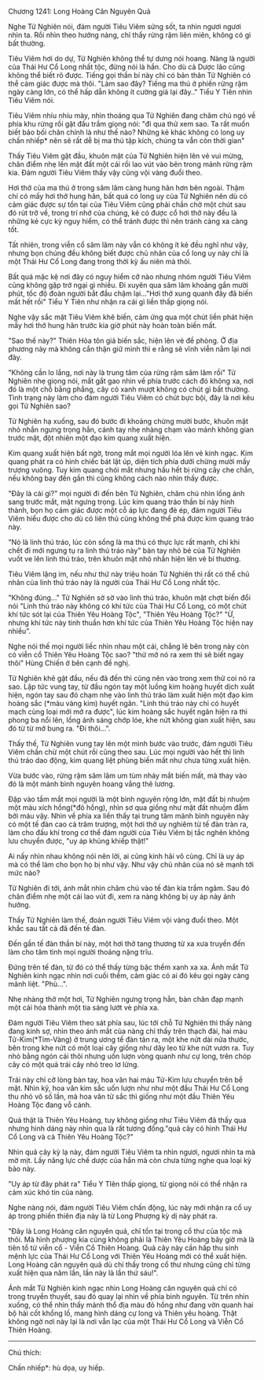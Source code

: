 




Chương 1241: Long Hoàng Căn Nguyên Quả


Nghe Tử Nghiên nói, đám người Tiêu Viêm sửng sốt, ta nhìn ngươi ngươi nhìn ta. Rồi nhìn theo hướng nàng, chỉ thấy rừng rậm liên miên, không có gì bất thường.

Tiêu Viêm hơi do dự, Tử Nghiên không thể tự dưng nói hoang. Nàng là người của Thái Hư Cổ Long nhất tộc, đừng nói là hắn. Cho dù cả Dược lão cũng không thể biết rõ được. Tiếng gọi thần bí này chỉ có bản thân Tử Nghiên có thể cảm giác được mà thôi. "Làm sao đây? Tiếng ma thú ở phiến rừng rậm ngày càng lớn, có thể hấp dẫn không ít cường giả lại đây.." Tiểu Y Tiên nhìn Tiêu Viêm nói.

Tiêu Viêm nhíu nhíu mày, nhìn thoáng qua Tử Nghiên đang chăm chú ngó về phía khu rừng rồi gật đầu trầm giọng nói: "đi qua thử xem sao. Ta rất muốn biết bảo bối chân chính là như thế nào? Những kẻ khác không có long uy chấn nhiếp* nên sẽ rất dễ bị ma thú tập kích, chúng ta vẫn còn thời gian"

Thấy Tiêu Viêm gật đầu, khuôn mặt của Tử Nghiên hiện lên vẻ vui mừng, chân điểm nhẹ lên mặt đất một cái rồi lao vút vào bên trong mảnh rừng rậm kia. Đám người Tiêu Viêm thấy vậy cũng vội vàng đuổi theo.

Hơi thở của ma thú ở trong sâm lâm càng hung hãn hơn bên ngoài. Thậm chí có mấy hơi thở hung hãn, bất quá có long uy của Tử Nghiên nên dù có cảm giác được sự tồn tại của Tiêu Viêm cũng phải chần chờ một chút sau đó rút trở về, trong trí nhớ của chúng, kẻ có được cổ hơi thở này đều là những kẻ cực kỳ nguy hiểm, có thể tránh được thì nên tránh càng xa càng tốt.

Tất nhiên, trong viễn cổ sâm lâm này vẫn có không ít kẻ đều nghĩ như vậy, nhưng bọn chúng đều không biết được chủ nhân của cổ long uy này chỉ là một Thái Hư Cổ Long đang trong thời kỳ ấu niên mà thôi.

Bất quá mặc kệ nơi đây có nguy hiểm cỡ nào nhưng nhóm người Tiêu Viêm cũng không gặp trở ngại gì nhiều. Đi xuyên qua sâm lâm khoảng gần mười phút, tốc độ đoàn người bắt đầu chậm lại…"Hơi thở xung quanh đây đã biến mất hết rồi" Tiểu Y Tiên như nhận ra cái gì liền thấp giọng nói.

Nghe vậy sắc mặt Tiêu Viêm khẽ biến, cảm ứng qua một chút liền phát hiện mấy hơi thở hung hãn trước kia giờ phút này hoàn toàn biến mất.

"Sao thế này?" Thiên Hỏa tôn giả biến sắc, hiện lên vẻ đề phòng. Ở địa phương này mà không cẩn thận giữ mình thì e rằng sẽ vĩnh viễn nằm lại nơi đây.

"Không cần lo lắng, nơi này là trung tâm của rừng rậm sâm lâm rồi" Tử Nghiên nhẹ giọng nói, mắt gắt gao nhìn về phía trước cách đó không xa, nơi đó là một chỗ bằng phẳng, cây cỏ xanh mượt không có chút gì bất thường. Tình trạng này làm cho đám người Tiêu Viêm có chút bực bội, đây là nơi kêu gọi Tử Nghiên sao?

Tử Nghiên hạ xuống, sau đó bước đi khoảng chừng mười bước, khuôn mặt nhỏ nhắn ngưng trọng hẳn, cánh tay nhẹ nhàng chạm vào mảnh không gian trước mặt, đột nhiên một đạo kim quang xuất hiện.

Kim quang xuất hiện bất ngờ, trong mắt mọi người lóa lên vẻ kinh ngạc. Kim quang phát ra có hình chiếc bát lật úp, diện tích phía dưới chừng mười mấy trượng vuông. Tuy kim quang chói mắt nhưng hầu hết bị rừng cây che chắn, nếu không bay đến gần thì cũng không cách nào nhìn thấy được.

"Đây là cái gì?" mọi người đi đến bên Tử Nghiên, chăm chú nhìn lồng ánh sang trước mắt, mặt ngưng trọng. Lúc kim quang tráo thần bí này hình thành, bọn họ cảm giác được một cỗ áp lực đang đè ép, đám người Tiêu Viêm hiểu được cho dù có liên thủ cũng không thể phá được kim quang tráo này.

"Nó là linh thú tráo, lúc còn sống là ma thú có thực lực rất mạnh, chỉ khi chết đi mới ngưng tụ ra linh thú tráo này" bàn tay nhỏ bé của Tử Nghiên vuốt ve lên linh thú tráo, trên khuôn mặt nhỏ nhắn hiện lên vẻ bi thương.

Tiêu Viêm lặng im, nếu như thứ này triệu hoán Tử Nghiên thì rất có thể chủ nhân của linh thú tráo này là người của Thái Hư Cổ Long nhất tộc.

"Không đúng…" Tử Nghiên sờ sờ vào linh thú tráo, khuôn mặt chợt biến đổi nói "Linh thú tráo này không có khí tức của Thái Hư Cổ Long, có một chút khí tức sót lại của Thiên Yêu Hoàng Tộc", "Thiên Yêu Hoàng Tộc?" "Ừ, nhưng khí tức này tinh thuần hơn khí tức của Thiên Yêu Hoàng Tộc hiện nay nhiều".

Nghe nói thế mọi người liếc nhìn nhau một cái, chẳng lẽ bên trong này còn có viễn cổ Thiên Yêu Hoàng Tộc sao? "thử mở nó ra xem thì sẽ biết ngay thôi" Hùng Chiến ở bên cạnh đề nghị.

Tử Nghiên khẽ gật đầu, nếu đã đến thì cũng nên vào trong xem thử coi nó ra sao. Lập tức vung tay, từ đầu ngón tay một luồng kim hoàng huyết dịch xuất hiện, ngón tay sau đó chạm nhẹ vào linh thú tráo làm xuất hiện một đạo kim hoàng sắc (*màu vàng kim) huyết ngân. "Linh thú tráo này chỉ có huyết mạch cùng loại mới mở ra được", lúc kim hoàng sắc huyết ngân hiện ra thì phong ba nổi lên, lồng ánh sáng chớp lóe, khe nứt không gian xuất hiện, sau đó từ từ mở bung ra. "Đi thôi…".

Thấy thế, Tử Nghiên vung tay lên một mình bước vào trước, đám người Tiêu Viêm chần chừ một chút rồi cũng theo sau. Lúc mọi người vào hết thì linh thú tráo dao động, kim quang liệt phùng biến mất như chưa từng xuất hiện.

Vừa bước vào, rừng rậm sâm lâm um tùm nháy mắt biến mất, mà thay vào đó là một mảnh bình nguyên hoang vắng thê lương.

Đập vào tầm mắt mọi người là một bình nguyên rộng lớn, mặt đất bị nhuộm một màu xích hồng(*đỏ hồng), nhìn sơ qua giống như mặt đất nhuộm đẫm bởi máu vậy. Nhìn về phía xa liền thấy tại trung tâm mảnh bình nguyên này có một tế đàn cao cả trăm trượng, một hơi thở uy nghiêm từ tế đàn tràn ra, làm cho đấu khí trong cơ thể đám người của Tiêu Viêm bị tắc nghẽn không lưu chuyển được, "uy áp khủng khiếp thật!"

Ai nấy nhìn nhau không nói nên lời, ai cũng kinh hãi vô cùng. Chỉ là uy áp mà có thể làm cho bọn họ bị như vậy. Như vậy chủ nhân của nó sẽ mạnh tới mức nào?

Tử Nghiên đi tới, ánh mắt nhìn chăm chú vào tế đàn kia trầm ngâm. Sau đó chân điểm nhẹ một cái lao vút đi, xem ra nàng không bị uy áp này ảnh hưởng.

Thấy Tử Nghiên làm thế, đoàn người Tiêu Viêm vội vàng đuổi theo. Một khắc sau tất cả đã đến tế đàn.

Đến gần tế đàn thần bí này, một hơi thở tang thương từ xa xưa truyền đến làm cho tâm tình mọi người thoáng nặng trĩu.

Đứng trên tế đàn, từ đó có thể thấy từng bậc thềm xanh xa xa. Ánh mắt Tử Nghiên kinh ngạc nhìn nơi cuối thềm, cảm giác có ai đó kêu gọi ngày càng mãnh liệt. "Phù…".

Nhẹ nhàng thở một hơi, Tử Nghiên ngưng trọng hẳn, bàn chân đạp mạnh một cái hóa thành một tia sáng lướt vè phía xa.

Đám người Tiêu Viêm theo sát phía sau, lúc tới chỗ Tử Nghiên thì thấy nàng đang kinh sợ, nhìn theo ánh mắt của nàng chỉ thấy trên thạch đài, hai màu Tử-Kim(*Tím-Vàng) ở trung ương tế đàn tản ra, một khe nứt dài nửa thước, bên trong khe nứt có một loại cây giống như dây leo từ khe nứt vươn ra. Tuy nhỏ bằng ngón cái thôi nhưng uốn lượn vòng quanh như cự long, trên chóp cây có một quả trái cây nhỏ treo lơ lửng.

Trái này chỉ cỡ lòng bàn tay, hoa văn hai màu Tử-Kim lưu chuyển trên bề mặt. Nhìn kỹ, hoa văn kim sắc uốn lượn như như một đầu Thái Hư Cổ Long thu nhỏ vô số lần, mà hoa văn tử sắc thì giống như một đầu Thiên Yêu Hoàng Tộc đang vỗ cánh.

Quả thật là Thiên Yêu Hoàng, tuy không giống như Tiêu Viêm đã thấy qua nhưng hình dáng này nhìn qua là rất tương đồng."quả cây có hình Thái Hư Cổ Long và cả Thiên Yêu Hoàng Tộc?"

Nhìn quả cây kỳ lạ này, đám người Tiêu Viêm ta nhìn ngươi, ngươi nhìn ta mà mờ mịt. Lấy năng lực chế dược của hắn mà còn chưa từng nghe qua loại kỳ bảo này.

"Uy áp từ đây phát ra" Tiểu Y TIên thấp giọng, từ giọng nói có thể nhận ra cảm xúc khó tin của nàng.

Nghe nàng nói, đám người Tiêu Viêm chấn động, lúc này mới nhận ra cổ uy áp trong phiến thiên địa này là từ Long Phượng kỳ dị này phát ra.

"Đây là Long Hoàng căn nguyên quả, chỉ tồn tại trong cổ thư của tộc mà thôi. Mà hình phượng kia cũng không phải là Thiên Yêu Hoàng bây giờ mà là tiên tổ từ viễn cổ - Viễn Cổ Thiên Hoàng. Quả cây này cần hấp thu sinh mệnh lực của Thái Hư Cổ Long với Thiên Yêu Hoàng mới có thể xuất hiện. Long Hoàng căn nguyên quả dù chỉ thấy trong cổ thư nhưng cũng chỉ từng xuất hiện qua năm lần, lần này là lần thứ sáu!".

Ánh mắt Tử Nghiên kinh ngạc nhìn Long Hoàng căn nguyên quả chỉ có trong truyền thuyết, sau đó quay lại nhìn về phía bình nguyên. Từ trên nhìn xuống, có thể nhìn thấy mảnh thổ địa màu đỏ hồng như đang vờn quanh hai bộ hài cốt khổng lồ, mang hình dáng cự long và Thiên yêu hoàng. Thật không ngờ nơi này lại là nơi vẫn lạc của một Thái Hư Cổ Long và Viễn Cổ Thiên Hoàng.

-----------------------------------------------

Chú thích:

Chấn nhiếp*: hù dọa, uy hiếp.




